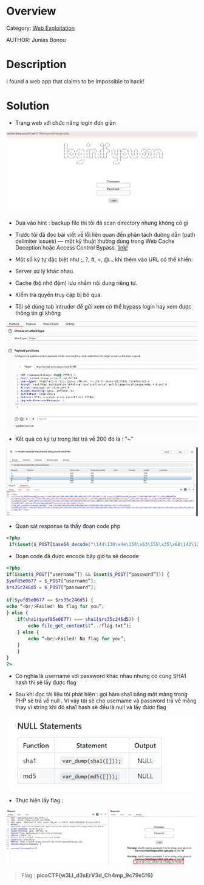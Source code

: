 # Overview 
Category: [Web Exploitation]()

AUTHOR: Junias Bonou

# Description
I found a web app that claims to be impossible to hack!

# Solution
- Trang web với chức năng login đơn giản

![](./image/2025-05-05_23-23.png)

- Dựa vào hint : backup file thì tôi đã scan directory nhưng không có gì 

- Trước tôi đã đọc bài viết về lỗi liên quan đến phân tách đường dẫn (path delimiter issues) — một kỹ thuật thường dùng trong Web Cache Deception hoặc Access Control Bypass.
[link!](https://x.com/WebSecAcademy/status/1919142786885943404)

- Một số ký tự đặc biệt như ;, ?, #, =, @... khi thêm vào URL có thể khiến:

+ Server xử lý khác nhau.

+ Cache (bộ nhớ đệm) lưu nhầm nội dung riêng tư.

+ Kiểm tra quyền truy cập bị bỏ qua.

- Tôi sẽ dùng tab intruder để gửi xem có thể bypass login hay xem được thông tin gì không 

![](./image/2025-05-05_23-36.png)

- Kết quả có ký tự trong list trả về 200 đó là : "~"

![](./image/2025-05-05_23-36_1.png)

- Quan sát response ta thấy đoạn code php
```php
<?php
 if(isset($_POST[base64_decode("\144\130\x4e\154\x63\155\x35\x68\142\127\125\x3d")])&& isset($_POST[base64_decode("\143\x48\x64\x6b")])){$yuf85e0677=$_POST[base64_decode("\144\x58\x4e\154\x63\x6d\65\150\x62\127\x55\75")];$rs35c246d5=$_POST[base64_decode("\143\x48\144\153")];if($yuf85e0677==$rs35c246d5){echo base64_decode("\x50\x47\112\x79\x4c\172\x35\x47\x59\127\154\163\132\127\x51\x68\111\x45\x35\166\x49\x47\132\163\131\127\x63\x67\x5a\155\71\171\111\x48\x6c\166\x64\x51\x3d\x3d");}else{if(sha1($yuf85e0677)===sha1($rs35c246d5)){echo file_get_contents(base64_decode("\x4c\151\64\166\x5a\x6d\x78\x68\x5a\x79\65\60\145\110\x51\75"));}else{echo base64_decode("\x50\107\112\171\x4c\x7a\65\107\x59\x57\154\x73\x5a\127\x51\x68\x49\105\x35\x76\111\x47\132\x73\131\127\x63\x67\x5a\155\71\x79\x49\110\154\x76\x64\x51\x3d\75");}}}?>
 ```

- Đoạn code đã được encode bây giờ ta sẽ decode
```php
<?php
if(isset($_POST[“username”]) && isset($_POST[“password”])) {
$yuf85e0677 = $_POST[“username”];
$rs35c246d5 = $_POST[“password”];

if($yuf85e0677 == $rs35c246d5) {
echo “<br/>Failed! No flag for you”;
} else {
    if(sha1($yuf85e0677) === sha1($rs35c246d5)) {
        echo file_get_contents(“../flag.txt”);
    } else {
        echo “<br/>Failed! No flag for you”;
    }
    }
}
?>
```
- Có nghĩa là username với password khác nhau nhưng có cùng SHA1 hash thì sẽ lấy được flag 

- Sau khi đọc tài liệu tôi phát hiện : gọi hàm sha1 bằng một mảng trong PHP sẽ trả về null . Vì vậy tôi sẽ cho username và password trả về mảng thay vì string khi đó sha1 hash sẽ đều là null và lấy được flag 

![](./image/2025-05-05_23-59.png)

- Thực hiện lấy flag : 

![](./image/2025-05-06_00-04.png)

>Flag : **picoCTF{w3Ll_d3sErV3d_Ch4mp_9c79e5f6}**

